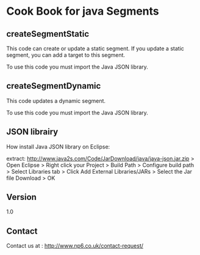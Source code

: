 Cook Book for java Segments
==


createSegmentStatic
--

This code can create or update a static segment. If you update a static segment, you can add a target to this segment.

To use this code you must import the Java JSON library.

createSegmentDynamic
--

This code updates a dynamic segment.

To use this code you must import the Java JSON library.

JSON librairy
--

How install Java JSON library on Eclipse:

extract: http://www.java2s.com/Code/JarDownload/java/java-json.jar.zip > Open Eclipse > Right click your Project > Build Path > Configure build path > Select Libraries tab > Click Add External Libraries/JARs > Select the Jar file Download > OK


Version
--

1.0

Contact
--

Contact us at : http://www.np6.co.uk/contact-request/
